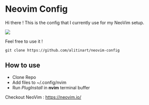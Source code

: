 # Neovim Config

Hi there !
This is the config that I currently use for my NeoVim setup.

<img src="../screenshots/terminal.png" />

Feel free to use it !

```
git clone https://github.com/alitinart/neovim-config
```

## How to use

- Clone Repo
- Add files to ~/.config/nvim
- Run _PlugInstall_ in **nvim** terminal buffer

Checkout NeoVim :
https://neovim.io/
